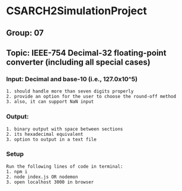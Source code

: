 # CSARCH2SimulationProject

## Group: 07

## Topic: IEEE-754 Decimal-32 floating-point converter (including all special cases)

### Input: Decimal and base-10 (i.e., 127.0x10^5)

    1. should handle more than seven digits properly
    2. provide an option for the user to choose the round-off method
    3. also, it can support NaN input

### Output:

    1. binary output with space between sections
    2. its hexadecimal equivalent
    3. option to output in a text file

### Setup

    Run the following lines of code in terminal:
    1. npm i
    2. node index.js OR nodemon
    3. open localhost 3000 in browser
